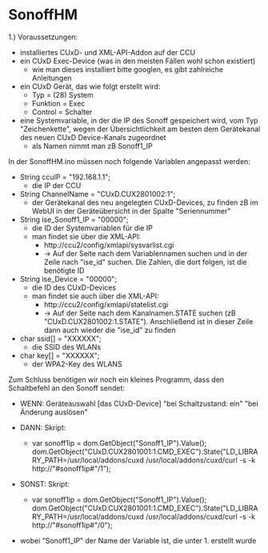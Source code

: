 # SonoffHM

1.) Voraussetzungen: 
  - installiertes CUxD- und XML-API-Addon auf der CCU
  - ein CUxD Exec-Device (was in den meisten Fällen wohl schon existiert)
    - wie man dieses installiert bitte googlen, es gibt zahlreiche Anleitungen
  - ein CUxD Gerät, das wie folgt erstellt wird:
    - Typ = (28) System
    - Funktion = Exec
    - Control = Schalter
  - eine Systemvariable, in der die IP des Sonoff gespeichert wird, vom Typ "Zeichenkette", wegen der Übersichtlichkeit am besten dem Gerätekanal des neuen CUxD Device-Kanals zugeordnet
      - als Namen nimmt man zB Sonoff1_IP
  
In der SonoffHM.ino müssen noch folgende Variablen angepasst werden:
  - String ccuIP =          "192.168.1.1";           
    - die IP der CCU
  - String ChannelName =    "CUxD.CUX2801002:1";
    - der Gerätekanal des neu angelegten CUxD-Devices, zu finden zB im WebUI in der Geräteübersicht in der Spalte "Seriennummer"
  - String ise_Sonoff1_IP = "00000";
    - die ID der Systemvariablen für die IP
    - man findet sie über die XML-API:
      - http://ccu2/config/xmlapi/sysvarlist.cgi
      - -> Auf der Seite nach dem Variablennamen suchen und in der Zeile nach "ise_id" suchen. Die Zahlen, die dort folgen, ist die benötigte ID
  - String ise_Device =     "00000";
    - die ID des CUxD-Devices
    - man findet sie auch über die XML-API:
      - http://ccu2/config/xmlapi/statelist.cgi
      - -> Auf der Seite nach dem Kanalnamen.STATE suchen (zB "CUxD.CUX2801002:1.STATE"). Anschließend ist in dieser Zeile dann auch wieder die "ise_id" zu finden
  - char ssid[] =           "XXXXXX";
    - die SSID des WLANs
  - char key[] =            "XXXXXX";
    - der WPA2-Key des WLANS


Zum Schluss benötigen wir noch ein kleines Programm, dass den Schaltbefehl an den Sonoff sendet:
- WENN: Geräteauswahl [das CUxD-Device] "bei Schaltzustand: ein" "bei Änderung auslösen"
- DANN: Skript:
  - var sonoff1ip = dom.GetObject("Sonoff1_IP").Value();
dom.GetObject("CUxD.CUX2801001:1.CMD_EXEC").State("LD_LIBRARY_PATH=/usr/local/addons/cuxd /usr/local/addons/cuxd/curl -s -k http://"#sonoff1ip#"/1");
- SONST: Skript:
  - var sonoff1ip = dom.GetObject("Sonoff1_IP").Value();
dom.GetObject("CUxD.CUX2801001:1.CMD_EXEC").State("LD_LIBRARY_PATH=/usr/local/addons/cuxd /usr/local/addons/cuxd/curl -s -k http://"#sonoff1ip#"/0");

- wobei "Sonoff1_IP" der Name der Variable ist, die unter 1. erstellt wurde


